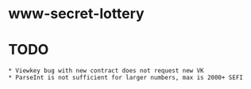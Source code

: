 # www-secret-lottery

# TODO 
    * Viewkey bug with new contract does not request new VK
    * ParseInt is not sufficient for larger numbers, max is 2000+ SEFI